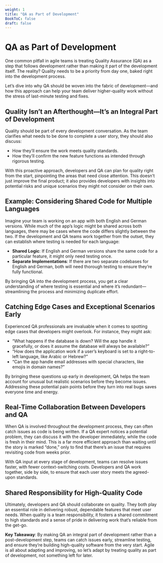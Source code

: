 ```yaml
---
weight: 1
title: "QA as Part of Development"
BookToC: false
draft: false
---
```


# QA as Part of Development

One common pitfall in agile teams is treating Quality Assurance (QA) as a step that follows development rather than making it part of the development itself. The reality? Quality needs to be a priority from day one, baked right into the development process.

Let’s dive into why QA should be woven into the fabric of development—and how this approach can help your team deliver higher-quality work without the stress of last-minute testing and fixes.

## Quality Isn’t an Afterthought—It’s an Integral Part of Development

Quality should be part of every development conversation. As the team clarifies what needs to be done to complete a user story, they should also discuss:
- How they’ll ensure the work meets quality standards.
- How they’ll confirm the new feature functions as intended through rigorous testing.

With this proactive approach, developers and QA can plan for quality right from the start, pinpointing the areas that need close attention. This doesn’t just improve the final product; it also provides developers with insights into potential risks and unique scenarios they might not consider on their own.

## Example: Considering Shared Code for Multiple Languages

Imagine your team is working on an app with both English and German versions. While much of the app’s logic might be shared across both languages, there may be cases where the code differs slightly between the two. If the development and QA teams work together from the outset, they can establish where testing is needed for each language:
- **Shared Logic**: If English and German versions share the same code for a particular feature, it might only need testing once.
- **Separate Implementations**: If there are two separate codebases for English and German, both will need thorough testing to ensure they’re fully functional.

By bringing QA into the development process, you get a clear understanding of where testing is essential and where it’s redundant—streamlining the process and minimizing duplicate effort.

## Catching Edge Cases and Exceptional Scenarios Early

Experienced QA professionals are invaluable when it comes to spotting edge cases that developers might overlook. For instance, they might ask:
- “What happens if the database is down? Will the app handle it gracefully, or does it assume the database will always be available?”
- “How does the application work if a user’s keyboard is set to a right-to-left language, like Arabic or Hebrew?”
- “Can the app handle email addresses with special characters, like emojis in domain names?”

By bringing these questions up early in development, QA helps the team account for unusual but realistic scenarios before they become issues. Addressing these potential pain points before they turn into real bugs saves everyone time and energy.

## Real-Time Collaboration Between Developers and QA

When QA is involved throughout the development process, they can often catch issues as code is being written. If a QA expert notices a potential problem, they can discuss it with the developer immediately, while the code is fresh in their mind. This is a far more efficient approach than waiting until the story is marked “done,” only to find that there’s an issue that requires revisiting code from weeks prior.

With QA input at every stage of development, teams can resolve issues faster, with fewer context-switching costs. Developers and QA work together, side by side, to ensure that each user story meets the agreed-upon standards.

## Shared Responsibility for High-Quality Code

Ultimately, developers and QA should collaborate on quality. They both play an essential role in delivering robust, dependable features that meet user needs. When quality is a team responsibility, it fosters a shared commitment to high standards and a sense of pride in delivering work that’s reliable from the get-go.

**Key Takeaway**: By making QA an integral part of development rather than a post-development step, teams can catch issues early, streamline testing, and ensure they’re building high-quality software from the very start. Agile is all about adapting and improving, so let’s adapt by treating quality as part of development, not something left for later.

